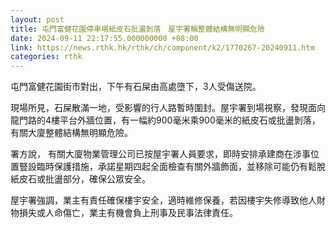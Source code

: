 ```yaml
---
layout: post
title: 屯門富健花園停車場紙皮石批盪剝落　屋宇署稱整體結構無明顯危險
date: 2024-09-11 22:17:55.000000000 +08:00
link: https://news.rthk.hk/rthk/ch/component/k2/1770267-20240911.htm
categories: rthk
---
```


屯門富健花園街市對出，下午有石屎由高處墮下，3人受傷送院。

現場所見，石屎散滿一地，受影響的行人路暫時圍封。屋宇署到場視察，發現面向龍門路的4樓平台外牆位置，有一幅約900毫米乘900毫米的紙皮石或批盪剝落，有關大廈整體結構無明顯危險。

署方說， 有關大廈物業管理公司已按屋宇署人員要求，即時安排承建商在涉事位置豎設臨時保護措施，承諾星期四起全面檢查有關外牆飾面，並移除可能仍有鬆脫紙皮石或批盪部分，確保公眾安全。

屋宇署強調，業主有責任確保樓宇安全，適時維修保養，若因樓宇失修導致他人財物損失或人命傷亡，業主有機會負上刑事及民事法律責任。
